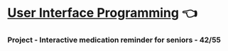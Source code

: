# [User Interface Programming](https://www.fit.vut.cz/study/course/12800/.en) :point_left:

### Project - Interactive medication reminder for seniors - 42/55